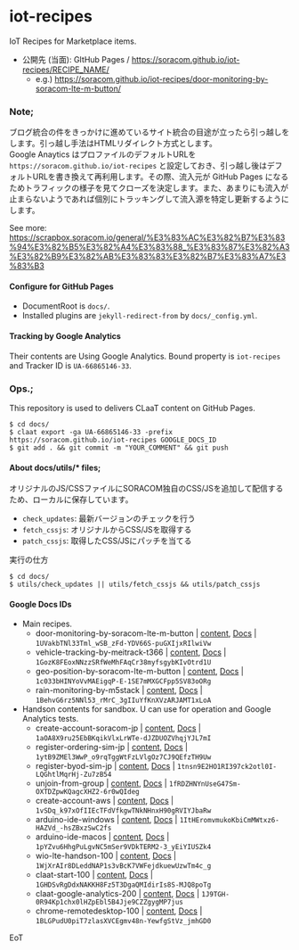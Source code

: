 # iot-recipes

IoT Recipes for Marketplace items.

- 公開先 (当面): GItHub Pages / https://soracom.github.io/iot-recipes/RECIPE_NAME/
    - e.g.) https://soracom.github.io/iot-recipes/door-monitoring-by-soracom-lte-m-button/

### Note;

ブログ統合の件をきっかけに進めているサイト統合の目途が立ったら引っ越しをします。引っ越し手法はHTMLリダイレクト方式とします。  
Google Anaytics はプロファイルのデフォルトURLを `https://soracom.github.io/iot-recipes` と設定しておき、引っ越し後はデフォルトURLを書き換えて再利用します。その際、流入元が GitHub Pages になるためトラフィックの様子を見てクローズを決定します。また、あまりにも流入が止まらないようであれば個別にトラッキングして流入源を特定し更新するようにします。

See more: https://scrapbox.soracom.io/general/%E3%83%AC%E3%82%B7%E3%83%94%E3%82%B5%E3%82%A4%E3%83%88_%E3%83%87%E3%82%A3%E3%82%B9%E3%82%AB%E3%83%83%E3%82%B7%E3%83%A7%E3%83%B3

#### Configure for GitHub Pages

- DocumentRoot is `docs/`.
- Installed plugins are `jekyll-redirect-from` by `docs/_config.yml`.

#### Tracking by Google Analytics

Their contents are Using Google Analytics. Bound property is `iot-recipes` and Tracker ID is `UA-66865146-33`.

### Ops.;

This repository is used to delivers CLaaT content on GitHub Pages.

```
$ cd docs/
$ claat export -ga UA-66865146-33 -prefix https://soracom.github.io/iot-recipes GOOGLE_DOCS_ID
$ git add . && git commit -m "YOUR_COMMENT" && git push
```

#### About docs/utils/* files;

オリジナルのJS/CSSファイルにSORACOM独自のCSS/JSを追加して配信するため、ローカルに保存しています。

- `check_updates`: 最新バージョンのチェックを行う
- `fetch_cssjs`: オリジナルからCSS/JSを取得する
- `patch_cssjs`: 取得したCSS/JSにパッチを当てる

実行の仕方

```
$ cd docs/
$ utils/check_updates || utils/fetch_cssjs && utils/patch_cssjs
```

#### Google Docs IDs

- Main recipes.
    - door-monitoring-by-soracom-lte-m-button | [content](https://soracom.github.io/iot-recipes/door-monitoring-by-soracom-lte-m-button), [Docs](https://docs.google.com/document/d/1UVakbTNl33Tml_wSB_zFd-YDV66S-puGXIjxRIlwiVw/edit?usp=sharing) | `1UVakbTNl33Tml_wSB_zFd-YDV66S-puGXIjxRIlwiVw`
    - vehicle-tracking-by-meitrack-t366 | [content](https://soracom.github.io/iot-recipes/vehicle-tracking-by-meitrack-t366), [Docs](https://docs.google.com/document/d/1GozK8FEoxNNzzSRfWeMhFAqCr38myfsgybKIvOtrd1U/edit?usp=sharing) | `1GozK8FEoxNNzzSRfWeMhFAqCr38myfsgybKIvOtrd1U`
    - geo-position-by-soracom-lte-m-button | [content](https://soracom.github.io/iot-recipes/geo-position-by-soracom-lte-m-button), [Docs](https://docs.google.com/document/d/1c033bHINYoVvMAEigqP-E-1SE7mMXGCFpp5SV83oORg/edit?usp=sharing) | `1c033bHINYoVvMAEigqP-E-1SE7mMXGCFpp5SV83oORg`
    - rain-monitoring-by-m5stack | [content](https://soracom.github.io/iot-recipes/rain-monitoring-by-m5stack), [Docs](https://docs.google.com/document/d/1BehvG6rz5NNl53_rMrC_3gIIuYfKnXVzARJAMT1xLoA/edit?usp=sharing) | `1BehvG6rz5NNl53_rMrC_3gIIuYfKnXVzARJAMT1xLoA`
- Handson contents for sandbox. U can use for operation and Google Analytics tests.
    - create-account-soracom-jp | [content](https://soracom.github.io/iot-recipes/create-account-soracom-jp), [Docs](https://docs.google.com/document/d/1aOA8X9ru25EbBKqikVlxLrWTe-dJZDUOZVhqjYJL7mI/edit?usp=sharing) | `1aOA8X9ru25EbBKqikVlxLrWTe-dJZDUOZVhqjYJL7mI`
    - register-ordering-sim-jp | [content](https://soracom.github.io/iot-recipes/register-ordering-sim-jp), [Docs](https://docs.google.com/document/d/1ytB9ZMEl3WwP_o9rqTggWtFzLVlgOz7CJ9QEfzTH9Uw/edit?usp=sharing) | `1ytB9ZMEl3WwP_o9rqTggWtFzLVlgOz7CJ9QEfzTH9Uw`
    - register-byod-sim-jp | [content](https://soracom.github.io/iot-recipes/register-byod-sim-jp), [Docs](https://docs.google.com/document/d/1tnsn9E2HO1RI397ck2otl0I-LQGhtlMqrHj-Zu7zB54/edit?usp=sharing) | `1tnsn9E2HO1RI397ck2otl0I-LQGhtlMqrHj-Zu7zB54`
    - unjoin-from-group | [content](https://soracom.github.io/iot-recipes/unjoin-from-group), [Docs](https://docs.google.com/document/d/1fRDZHNYnUseG47Sm-OXTDZpwKQagcXHZ2-6r0wQIdeg/edit?usp=sharing) | `1fRDZHNYnUseG47Sm-OXTDZpwKQagcXHZ2-6r0wQIdeg`
    - create-account-aws | [content](https://soracom.github.io/iot-recipes/create-account-aws), [Docs](https://docs.google.com/document/d/1vSDq_k97xOfIIEcTFdVfkgwTNkNHnxH90gRVIYJbaRw/edit?usp=sharing) | `1vSDq_k97xOfIIEcTFdVfkgwTNkNHnxH90gRVIYJbaRw`
    - arduino-ide-windows | [content](https://soracom.github.io/iot-recipes/arduino-ide-windows), [Docs](https://docs.google.com/document/d/1ItHEromvmukoKbiCmMWtxz6-HAZVd_-hsZBxzSwC2fs/edit?usp=sharing) | `1ItHEromvmukoKbiCmMWtxz6-HAZVd_-hsZBxzSwC2fs`
    - arduino-ide-macos | [content](https://soracom.github.io/iot-recipes/arduino-ide-macos), [Docs](https://docs.google.com/document/d/1pYZvu6HhgPuLgvNC5mSer9VDkTERM2-3_yEiYIUSZk4/edit?usp=sharing) | `1pYZvu6HhgPuLgvNC5mSer9VDkTERM2-3_yEiYIUSZk4`
    - wio-lte-handson-100 | [content](https://soracom.github.io/iot-recipes/wio-lte-handson-100), [Docs](https://docs.google.com/document/d/1WjXrAIr8DLeddNAP1s3vBcK7VWFejdkuewUzwTm4c_g/edit?usp=sharing) | `1WjXrAIr8DLeddNAP1s3vBcK7VWFejdkuewUzwTm4c_g`
    - claat-start-100 | [content](https://soracom.github.io/iot-recipes/claat-start-100), [Docs](https://docs.google.com/document/d/1GHDSvRgDdxNAKKH8Fz5T3DgaQMIdirIs8S-MJQ8poTg/edit?usp=sharing) | `1GHDSvRgDdxNAKKH8Fz5T3DgaQMIdirIs8S-MJQ8poTg`
    - claat-google-analytics-200 | [content](https://soracom.github.io/iot-recipes/claat-google-analytics-200), [Docs](https://docs.google.com/document/d/1J9TGH-0R94Kp1chx0lHZpEbl5B4Jje9CZZgygMP7jus/edit?usp=sharing) | `1J9TGH-0R94Kp1chx0lHZpEbl5B4Jje9CZZgygMP7jus`
    - chrome-remotedesktop-100 | [content](https://soracom.github.io/iot-recipes/chrome-remotedesktop-100), [Docs](https://docs.google.com/document/d/1BLGPudU0piT7zlasXVCEgmv48n-YewfgStVz_jmhGD0/edit?usp=sharing) | `1BLGPudU0piT7zlasXVCEgmv48n-YewfgStVz_jmhGD0`

EoT
